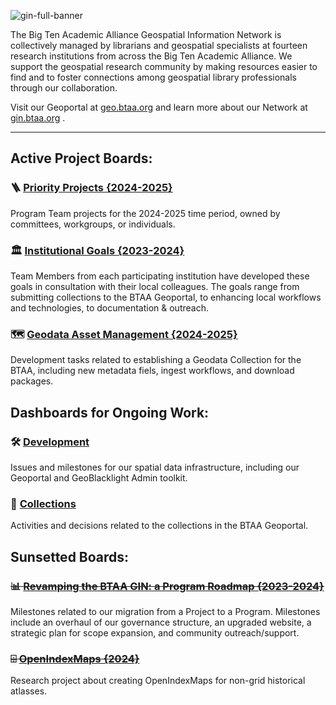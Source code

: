 ![gin-full-banner](https://github.com/geobtaa/.github/assets/2367677/fc25a2fd-959e-4e24-b01b-21eae5d8d8b9)

The Big Ten Academic Alliance Geospatial Information Network is collectively managed by librarians and geospatial specialists at fourteen research institutions from across the Big Ten Academic Alliance. We support the geospatial research community by making resources easier to find and to foster connections among geospatial library professionals through our collaboration.

Visit our Geoportal at [geo.btaa.org](https://geo.btaa.org) and learn more about our Network at [gin.btaa.org](https://gin.btaa.org) .

-------------

## Active Project Boards:

### 🪜 [Priority Projects {2024-2025}](https://github.com/orgs/geobtaa/projects/22)

Program Team projects for the 2024-2025 time period, owned by committees, workgroups, or individuals.

### 🏛️ [Institutional Goals {2023-2024}](https://github.com/orgs/geobtaa/projects/16/views/1)

Team Members from each participating institution have developed these goals in consultation with their local colleagues. The goals range from submitting collections to the BTAA Geoportal, to enhancing local workflows and technologies, to documentation & outreach.

### 🗺️ [Geodata Asset Management {2024-2025} ](https://github.com/orgs/geobtaa/projects/17)

Development tasks related to establishing a Geodata Collection for the BTAA, including new metadata fiels, ingest workflows, and download packages.

## Dashboards for Ongoing Work:

### 🛠️ [Development](https://github.com/orgs/geobtaa/projects/18)

Issues and milestones for our spatial data infrastructure, including our Geoportal and GeoBlacklight Admin toolkit.

### 📑 [Collections](https://github.com/orgs/geobtaa/projects/4)

Activities and decisions related to the collections in the BTAA Geoportal.

## Sunsetted Boards:

### ~~📊 [Revamping the BTAA GIN: a Program Roadmap {2023-2024}](https://github.com/orgs/geobtaa/projects/10)~~

Milestones related to our migration from a Project to a Program. Milestones include an overhaul of our governance structure, an upgraded website, a strategic plan for scope expansion, and community outreach/support.

### ~~⌹ [OpenIndexMaps {2024}](https://github.com/orgs/geobtaa/projects/19)~~

Research project about creating OpenIndexMaps for non-grid historical atlasses.


